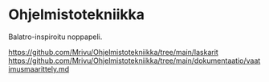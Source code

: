 # Ohjelmistotekniikka
Balatro-inspiroitu noppapeli.

https://github.com/Mrivu/Ohjelmistotekniikka/tree/main/laskarit
https://github.com/Mrivu/Ohjelmistotekniikka/tree/main/dokumentaatio/vaatimusmaarittely.md

